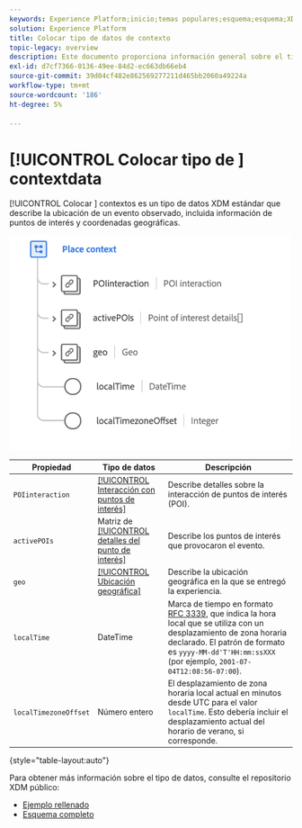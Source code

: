 ```yaml
---
keywords: Experience Platform;inicio;temas populares;esquema;esquema;XDM;campos;esquemas;esquemas;contexto;contexto;contextoUbicación;tipo de datos;tipo de datos;tipo de datos;tipo de datos;
solution: Experience Platform
title: Colocar tipo de datos de contexto
topic-legacy: overview
description: Este documento proporciona información general sobre el tipo de datos XDM de contexto de ubicación.
exl-id: d7cf7366-0136-49ee-84d2-ec663db66eb4
source-git-commit: 39d04cf482e862569277211d465bb2060a49224a
workflow-type: tm+mt
source-wordcount: '186'
ht-degree: 5%

---
```


# [!UICONTROL Colocar tipo de ] contextdata

[!UICONTROL Colocar ] contextos es un tipo de datos XDM estándar que describe la ubicación de un evento observado, incluida información de puntos de interés y coordenadas geográficas.

<img src="../images/data-types/place-context.png" width="500" /><br />

| Propiedad | Tipo de datos | Descripción |
| --- | --- | --- |
| `POIinteraction` | [[!UICONTROL Interacción con puntos de interés]](./poi-interaction.md) | Describe detalles sobre la interacción de puntos de interés (POI). |
| `activePOIs` | Matriz de [[!UICONTROL detalles del punto de interés]](./poi-details.md) | Describe los puntos de interés que provocaron el evento. |
| `geo` | [[!UICONTROL Ubicación geográfica]](./geo.md) | Describe la ubicación geográfica en la que se entregó la experiencia. |
| `localTime` | DateTime | Marca de tiempo en formato [RFC 3339](https://tools.ietf.org/html/rfc3339), que indica la hora local que se utiliza con un desplazamiento de zona horaria declarado. El patrón de formato es `yyyy-MM-dd'T'HH:mm:ssXXX` (por ejemplo, `2001-07-04T12:08:56-07:00`). |
| `localTimezoneOffset` | Número entero | El desplazamiento de zona horaria local actual en minutos desde UTC para el valor `localTime`. Esto debería incluir el desplazamiento actual del horario de verano, si corresponde. |

{style=&quot;table-layout:auto&quot;}

Para obtener más información sobre el tipo de datos, consulte el repositorio XDM público:

* [Ejemplo rellenado](https://github.com/adobe/xdm/blob/master/components/datatypes/placecontext.example.1.json)
* [Esquema completo](https://github.com/adobe/xdm/blob/master/components/datatypes/placecontext.schema.json)
